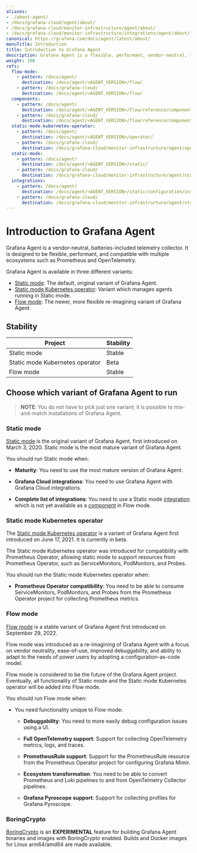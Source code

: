 ```yaml
---
aliases:
- ./about-agent/
- /docs/grafana-cloud/agent/about/
- /docs/grafana-cloud/monitor-infrastructure/agent/about/
- /docs/grafana-cloud/monitor-infrastructure/integrations/agent/about/
canonical: https://grafana.com/docs/agent/latest/about/
menuTitle: Introduction
title: Introduction to Grafana Agent
description: Grafana Agent is a flexible, performant, vendor-neutral, telemetry collector
weight: 100
refs:
  flow-mode:
    - pattern: /docs/agent/
      destination: /docs/agent/<AGENT_VERSION>/flow/
    - pattern: /docs/grafana-cloud/
      destination: /docs/agent/<AGENT_VERSION>/flow/
  components:
    - pattern: /docs/agent/
      destination: /docs/agent/<AGENT_VERSION>/flow/reference/components/
    - pattern: /docs/grafana-cloud/
      destination: /docs/agent/<AGENT_VERSION>/flow/reference/components/
  static-mode-kubernetes-operator:
    - pattern: /docs/agent/
      destination: /docs/agent/<AGENT_VERSION>/operator/
    - pattern: /docs/grafana-cloud/
      destination: /docs/grafana-cloud/monitor-infrastructure/agent/operator/
  static-mode:
    - pattern: /docs/agent/
      destination: /docs/agent/<AGENT_VERSION>/static/
    - pattern: /docs/grafana-cloud/
      destination: /docs/grafana-cloud/monitor-infrastructure/agent/static/
  integrations:
    - pattern: /docs/agent/
      destination: /docs/agent/<AGENT_VERSION>/static/configuration/integrations/
    - pattern: /docs/grafana-cloud/
      destination: /docs/grafana-cloud/monitor-infrastructure/agent/static/configuration/integrations/
---
```


# Introduction to Grafana Agent

Grafana Agent is a vendor-neutral, batteries-included telemetry collector. It
is designed to be flexible, performant, and compatible with multiple ecosystems
such as Prometheus and OpenTelemetry.

Grafana Agent is available in three different variants:

- [Static mode](ref:static-mode): The default, original variant of Grafana Agent.
- [Static mode Kubernetes operator](ref:static-mode-kubernetes-operator): Variant which manages agents running in Static mode.
- [Flow mode](ref:flow-mode): The newer, more flexible re-imagining variant of Grafana Agent.


## Stability

| Project | Stability |
| ------- | --------- |
| Static mode | Stable |
| Static mode Kubernetes operator | Beta |
| Flow mode | Stable |

## Choose which variant of Grafana Agent to run

> **NOTE**: You do not have to pick just one variant; it is possible to
> mix-and-match installations of Grafana Agent.

### Static mode

[Static mode](ref:static-mode) is the original variant of Grafana Agent, first introduced on
March 3, 2020. Static mode is the most mature variant of Grafana Agent.

You should run Static mode when:

* **Maturity**: You need to use the most mature version of Grafana Agent.

* **Grafana Cloud integrations**: You need to use Grafana Agent with Grafana Cloud integrations.

* **Complete list of integrations**: You need to use a Static mode [integration](ref:integrations) which is not yet
  available as a [component](ref:components) in Flow mode.

### Static mode Kubernetes operator

The [Static mode Kubernetes operator](ref:static-mode-kubernetes-operator) is a variant of Grafana Agent first
introduced on June 17, 2021. It is currently in beta.

The Static mode Kubernetes operator was introduced for compatibility with
Prometheus Operator, allowing static mode to support resources from Prometheus
Operator, such as ServiceMonitors, PodMonitors, and Probes.

You should run the Static mode Kubernetes operator when:

* **Prometheus Operator compatibility**: You need to be able to consume
  ServiceMonitors, PodMonitors, and Probes from the Prometheus Operator project
  for collecting Prometheus metrics.

### Flow mode

[Flow mode](ref:flow-mode) is a stable variant of Grafana Agent first introduced on
September 29, 2022.

Flow mode was introduced as a re-imagining of Grafana Agent with a focus on
vendor neutrality, ease-of-use, improved debuggability, and ability to adapt to
the needs of power users by adopting a configuration-as-code model.

Flow mode is considered to be the future of the Grafana Agent project.
Eventually, all functionality of Static mode and the Static mode Kubernetes
operator will be added into Flow mode.

You should run Flow mode when:

* You need functionality unique to Flow mode:

  * **Debuggability**: You need to more easily debug configuration issues using
    a UI.

  * **Full OpenTelemetry support**: Support for collecting OpenTelemetry
    metrics, logs, and traces.

  * **PrometheusRule support**: Support for the PrometheusRule resource from
    the Prometheus Operator project for configuring Grafana Mimir.

  * **Ecosystem transformation**: You need to be able to convert Prometheus and
    Loki pipelines to and from OpenTelmetry Collector pipelines.

  * **Grafana Pyroscope support**: Support for collecting profiles for Grafana
    Pyroscope.


### BoringCrypto

[BoringCrypto](https://pkg.go.dev/crypto/internal/boring) is an **EXPERIMENTAL** feature for building Grafana Agent
binaries and images with BoringCrypto enabled. Builds and Docker images for Linux arm64/amd64 are made available.

